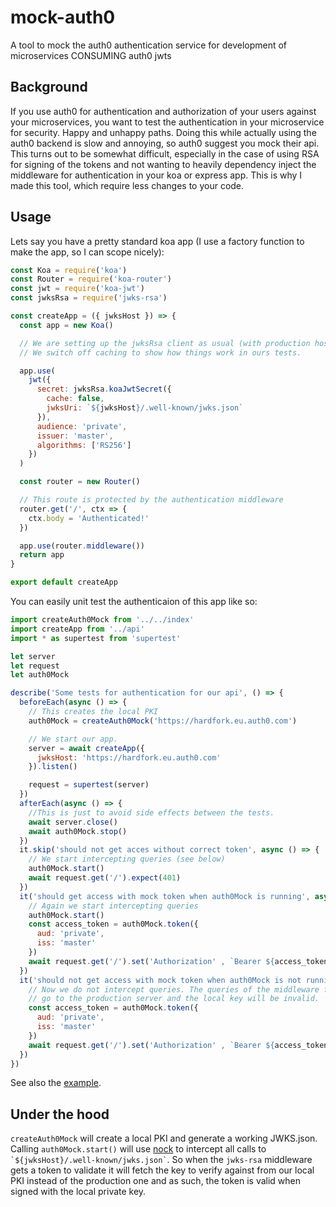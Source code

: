# mock-auth0
A tool to mock the auth0 authentication service for development of microservices CONSUMING auth0 jwts

## Background
If you use auth0 for authentication and authorization of your users against your microservices, you want to
test the authentication in your microservice for security. Happy and unhappy paths. Doing this while actually using the
auth0 backend is slow and annoying, so auth0 suggest you mock their api. This turns out to be somewhat difficult, especially
in the case of using RSA for signing of the tokens and not wanting to heavily dependency inject the middleware for
authentication in your koa or express app. This is why I made this tool, which require less changes to your code.

## Usage

Lets say you have a pretty standard koa app (I use a factory function to make the app, so I can scope nicely):

```js
const Koa = require('koa')
const Router = require('koa-router')
const jwt = require('koa-jwt')
const jwksRsa = require('jwks-rsa')

const createApp = ({ jwksHost }) => {
  const app = new Koa()

  // We are setting up the jwksRsa client as usual (with production host)
  // We switch off caching to show how things work in ours tests.

  app.use(
    jwt({
      secret: jwksRsa.koaJwtSecret({
        cache: false,
        jwksUri: `${jwksHost}/.well-known/jwks.json`
      }),
      audience: 'private',
      issuer: 'master',
      algorithms: ['RS256']
    })
  )

  const router = new Router()

  // This route is protected by the authentication middleware
  router.get('/', ctx => {
    ctx.body = 'Authenticated!'
  })

  app.use(router.middleware())
  return app
}

export default createApp

```

You can easily unit test the authenticaion  of this app like so:

```js
import createAuth0Mock from '../../index'
import createApp from '../api'
import * as supertest from 'supertest'

let server
let request
let auth0Mock

describe('Some tests for authentication for our api', () => {
  beforeEach(async () => {
    // This creates the local PKI
    auth0Mock = createAuth0Mock('https://hardfork.eu.auth0.com')

    // We start our app.
    server = await createApp({
      jwksHost: 'https://hardfork.eu.auth0.com'
    }).listen()

    request = supertest(server)
  })
  afterEach(async () => {
    //This is just to avoid side effects between the tests.
    await server.close()
    await auth0Mock.stop()
  })
  it.skip('should not get acces without correct token', async () => {
    // We start intercepting queries (see below)
    auth0Mock.start()
    await request.get('/').expect(401)
  })
  it('should get access with mock token when auth0Mock is running', async () => {
    // Again we start intercepting queries
    auth0Mock.start()
    const access_token = auth0Mock.token({
      aud: 'private',
      iss: 'master'
    })
    await request.get('/').set('Authorization' , `Bearer ${access_token}`).expect(200)
  })
  it('should not get access with mock token when auth0Mock is not running', async () => {
    // Now we do not intercept queries. The queries of the middleware for the JKWS will
    // go to the production server and the local key will be invalid.
    const access_token = auth0Mock.token({
      aud: 'private',
      iss: 'master'
    })
    await request.get('/').set('Authorization' , `Bearer ${access_token}`).expect(401)
  })
})

```

See also the [example](example/).

## Under the hood

`createAuth0Mock` will create a local PKI and generate a working JWKS.json. Calling `auth0Mock.start()` will use [nock](https://www.npmjs.com/package/nock)
to intercept all calls to `` `${jwksHost}/.well-known/jwks.json` ``.  So when the `jwks-rsa` middleware gets a token to validate
it will fetch the key to verify against from our local PKI instead of the production one and as such, the token is valid
when signed with the local private key.


